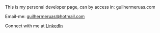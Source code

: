 This is my personal developer page, can by access in: guilhermeruas.com

Email-me: guilhermeruas@hotmail.com

Connect with me at [LinkedIn](https://www.linkedin.com/in/guilherme-ruas-luiz-6aa2b6108)